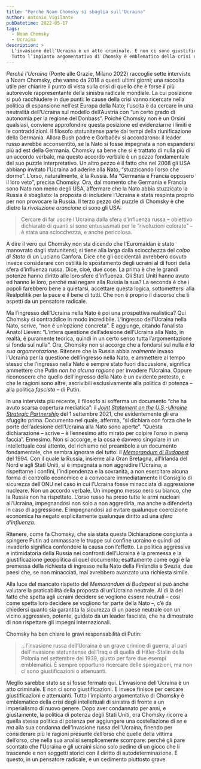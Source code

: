 ```yaml
---
title: "Perché Noam Chomsky si sbaglia sull'Ucraina"
author: Antonio Vigilante
pubDatetime: 2022-05-17 
tags: 
  - Noam Chomsky
  - Ucraina
description: >
  L’invasione dell’Ucraina è un atto criminale. E non ci sono giustificazioni. E invece finisce per cercare giustificazioni e attenuanti.
  Tutto l’impianto argomentativo di Chomsky è emblematico della crisi degli intellettuali di sinistra di fronte a un imperialismo di nuovo genere.
---
```


_Perché l’Ucraina_ (Ponte alle Grazie, Milano 2022) raccoglie sette interviste a Noam Chomsky, che vanno da 2018 a questi ultimi giorni; una raccolta utile per chiarire il punto di vista sulla crisi di quello che è forse il più autorevole rappresentante della sinistra radicale mondiale. La cui posizione si può racchiudere in due punti: le cause della crisi vanno ricercate nella politica di espansione nell’est Europa della Nato; l’uscita è da cercare in una neutralità dell’Ucraina sul modello dell’Austria con “un certo grado di autonomia per la regione del Donbass”. Poiché Chomsky non è un Orsini qualsiasi, conviene approfondire questa posizione ed evidenziarne i limiti e le contraddizioni. Il filosofo statunitense parte dai tempi della riunificazione della Germania. Allora Bush padre e Gorbačëv si accordarono: il leader russo avrebbe acconsentito, se la Nato si fosse impegnata a non espandersi più ad est della Germania. Chomsky sa bene che si è trattato di nulla più di un accordo verbale, ma questo accordo verbale è un pezzo fondamentale del suo puzzle interpretativo. Un altro pezzo è il fatto che nel 2008 gli USA abbianp invitato l’Ucraina ad aderire alla Nato, “stuzzicando l’orso che dorme”. L’orso, naturalmente, è la Russia. Ma “Germania e Francia opposero il loro veto”, precisa Chomsky. Ora, dal momento che Germania e Francia sono Nato non meno degli USA, affermare che la Nato abbia stuzzicato la Russia è sbagliato: la proposta di includere l’Ucraina è stata respinta proprio per non provocare la Russia. Il terzo pezzo del puzzle di Chomsky è che dietro la _rivoluzione arancione_ ci sono gli USA:

> Cercare di far uscire l’Ucraina dalla sfera d’influenza russa – obiettivo dichiarato di quanti si sono entusiasmati per le “rivoluzioni colorate” – è stata una sciocchezza, e anche pericolosa.

A dire il vero qui Chomsky non sta dicendo che l‘Euromaidan è stato manovrato dagli statunitensi; si tiene alla larga dalla sciocchezza del _colpo di Stato_ di un Luciano Canfora. Dice che gli occidentali avrebbero dovuto invece considerare con ostilità lo spostamento degli ucraini al di fuori della sfera d’influenza russa. Dice, cioè, due cose. La prima è che le grandi potenze hanno diritto alle loro sfere d’influenza. Gli Stati Uniti hanno avuto ed hanno le loro, perché mai negare alla Russia la sua? La seconda è che i popoli farebbero bene a quietarsi, accettare questa logica, sottomettersi alla Realpolitik per la pace e il bene di tutti. Che non è proprio il discorso che ti aspetti da un pensatore radicale.

Ma l’ingresso dell’Ucraina nella Nato è poi una prospettiva realistica? Qui Chomsky si contraddice in modo incredibile. L’ingresso dell’Ucraina nella Nato, scrive, “non è un’opzione concreta”. E aggiunge, citando l’analista Anatol Lieven: “L’intera questione dell’adesione dell’Ucraina alla Nato, in realtà, è puramente teorica, quindi in un certo senso tutta l’argomentazione si fonda sul nulla”. Ora, Chomsky non si accorge che a fondarsi sul nulla _è la sua argomentazione_. Ritenere che la Russia abbia _realmente_ invaso l’Ucraina per la questione dell’ingresso nella Nato, e ammettere al tempo stesso che l’ingresso nella Nato è sempre stato fuori discussione, significa ammettere che Putin _non ha alcuna ragione_ per invadere l’Ucraina. Oppure riconoscere che quello dell’ingresso della Nato è un evidente pretesto, e che le ragioni sono altre, ascrivibili esclusivamente alla politica di potenza – alla politica _fascista_ – di Putin.

In una intervista più recente, il filosofo si sofferma un documento “che ha avuto scarsa copertura mediatica”: il _[Joint Statement on the U.S.-Ukraine Strategic Partnership](https://ua.usembassy.gov/our-relationship/u-s-ukraine-charter-strategic-partnership/)_ del 1 settembre 2021, che evidentemente gli era sfuggito prima. Documento nel quale, afferma, “si dichiara con forza che le porte dell’adesione dell’Ucraina alla Nato sono aperte”. “Questa dichiarazione – scrive – è l’ennesimo atto mirato per colpire l’orso in piena faccia”. Ennesimo. Non si accorge, e la cosa è davvero singolare in un intellettuale così attento, del richiamo nel preambolo a un documento fondamentale, che sembra ignorare del tutto: il _[Memorandum di Budapest](https://treaties.un.org/doc/Publication/UNTS/Volume%203007/Part/volume-3007-I-52241.pdf)_ del 1994. Con il quale la Russia, insieme alla Gran Bretagna, all’Irlanda del Nord e agli Stati Uniti, si è impegnata a non aggredire l’Ucraina, a rispettarne i confini, l’indipendenza e la sovranità, a non esercitare alcuna forma di controllo economico e a convocare immediatamente il Consiglio di sicurezza dell’ONU nel caso in cui l’Ucraina fosse minacciata di aggressione nucleare. Non un accordo verbale. Un impegno messo nero su bianco, che la Russia non ha rispettato. L’orso russo ha preso tutte le armi nucleari all’Ucraina, impegnandosi non solo a non aggredirla, ma anche a difenderla in caso di aggressione. E impegnandosi ad evitare qualunque coercizione economica ha negato esplicitamente qualunque diritto ad una _sfera d’influenza_.

Ritenere, come fa Chomsky, che sia stata questa Dichiarazione congiunta a spingere Putin ad ammassare le truppe sul confine ucraino e quindi ad invaderlo significa confondere la causa con l’effetto. La politica aggressiva e intimidatoria della Russia nei confronti dell’Ucraina è la premessa e la giustificazione geopolitica di quel documento; esattamente come oggi è la premessa della richiesta di ingresso nella Nato della Finlandia e Svezia, due paesi che, se non minacciati, mai avrebbero avanzato una richiesta simile.

Alla luce del mancato rispetto del _Memorandum di Budapest_ si può anche valutare la praticabilità della proposta di un’Ucraina neutrale. Al di là del fatto che spetta agli ucraini decidere se vogliono essere neutrali – così come spetta loro decidere se vogliono far parte della Nato –, c’è da chiedersi quanto sia garantita la sicurezza di un paese neutrale con un vicino aggressivo, potente, guidato da un leader fascista, che ha dimostrato di non rispettare gli impegni internazionali.

Chomsky ha ben chiare le gravi responsabilità di Putin:

> …l’invasione russa dell’Ucraina è un grave crimine di guerra, al pari dell’invasione statunitense dell’Iraq e di quella di Hitler-Stalin della Polonia nel settembre del 1939, giusto per fare due esempi emblematici. È sempre opportuno ricercare delle spiegazioni, ma non ci sono giustificazioni o attenuanti.

Meglio sarebbe stato se si fosse fermato qui. L’invasione dell’Ucraina è un atto criminale. E non ci sono giustificazioni. E invece finisce per cercare giustificazioni e attenuanti. Tutto l’impianto argomentativo di Chomsky è emblematico della crisi degli intellettuali di sinistra di fronte a un imperialismo di nuovo genere. Dopo aver condannato per anni, e giustamente, la politica di potenza degli Stati Uniti, ora Chomsky ricorre a quella stessa politica di potenza per aggiungere una costellazione di _se_ e _ma_ alla sua condanna dell’invasione russa dell’Ucraina, finendo per considerare più le ragioni presunte dell’orso che quelle della vittima dell’orso, che nella sua analisi semplicemente scompare: perché gli pare scontato che l’Ucraina e gli ucraini siano solo pedine di un gioco che li trascende e non soggetti storici con il diritto di autodeterminazione. E questo, in un pensatore radicale, è un cedimento piuttosto grave.
